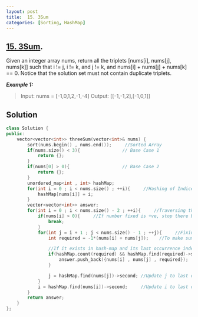 ```yaml
---
layout: post
title:  15. 3Sum
categories: [Sorting, HashMap]
---
```


## [15. 3Sum](https://leetcode.com/problems/3sum/).

Given an integer array nums, return all the triplets [nums[i], nums[j], nums[k]] such that i != j, i != k, and j != k, and nums[i] + nums[j] + nums[k] == 0.
Notice that the solution set must not contain duplicate triplets.

***Example 1:***

> Input: nums = [-1,0,1,2,-1,-4]
> Output: [[-1,-1,2],[-1,0,1]]

## Solution
```c++
class Solution {
public:
    vector<vector<int>> threeSum(vector<int>& nums) {
        sort(nums.begin() , nums.end());     //Sorted Array
        if(nums.size() < 3){                // Base Case 1
            return {};
        }
        if(nums[0] > 0){                    // Base Case 2
            return {};
        }
        unordered_map<int , int> hashMap;
        for(int i = 0 ; i < nums.size() ; ++i){     //Hashing of Indices
            hashMap[nums[i]] = i;
        }
        vector<vector<int>> answer;
        for(int i = 0 ; i < nums.size() - 2 ; ++i){     //Traversing the array to fix the number.
            if(nums[i] > 0){     //If number fixed is +ve, stop there because we can't make it zero by searching after it.
                break;
            }
            for(int j = i + 1 ; j < nums.size() - 1 ; ++j){     //Fixing another number after first number
                int required = -1*(nums[i] + nums[j]);    //To make sum 0, we would require the -ve sum of both fixed numbers.

                //If it exists in hash-map and its last occurrence index > 2nd fixed index, we found our triplet.
                if(hashMap.count(required) && hashMap.find(required)->second > j){
                    answer.push_back({nums[i] , nums[j] , required});
                }

                j = hashMap.find(nums[j])->second; //Update j to last occurrence of 2nd fixed number to avoid duplicate triplets.
            }
            i = hashMap.find(nums[i])->second;     //Update i to last occurrence of 1st fixed number to avoid duplicate triplets.
        }
        return answer;
    }
};
```
